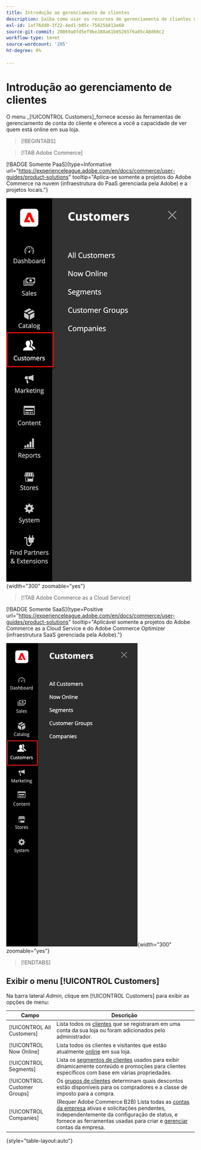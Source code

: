 ```yaml
---
title: Introdução ao gerenciamento de clientes
description: Saiba como usar os recursos de gerenciamento de clientes do Commerce para aprimorar a experiência do cliente em sua loja.
exl-id: 1af76dd0-3f22-4ed1-b05c-75025b813e60
source-git-commit: 20869a0fd5ef9be388a61b05265f6a05c48d60c2
workflow-type: tm+mt
source-wordcount: '205'
ht-degree: 0%

---
```


# Introdução ao gerenciamento de clientes

O menu _[!UICONTROL Customers]_fornece acesso às ferramentas de gerenciamento de conta do cliente e oferece a você a capacidade de ver quem está online em sua loja.

>[!BEGINTABS]

>[!TAB Adobe Commerce]

[!BADGE Somente PaaS]{type=Informative url="https://experienceleague.adobe.com/en/docs/commerce/user-guides/product-solutions" tooltip="Aplica-se somente a projetos do Adobe Commerce na nuvem (infraestrutura do PaaS gerenciada pela Adobe) e a projetos locais."}

![Menu Clientes](assets/admin-menu-customers.png){width="300" zoomable="yes"}

>[!TAB Adobe Commerce as a Cloud Service]

[!BADGE Somente SaaS]{type=Positive url="https://experienceleague.adobe.com/en/docs/commerce/user-guides/product-solutions" tooltip="Aplicável somente a projetos do Adobe Commerce as a Cloud Service e do Adobe Commerce Optimizer (infraestrutura SaaS gerenciada pela Adobe)."}

![Menu Clientes](assets/admin-menu-customers-accs.png){width="300" zoomable="yes"}

>[!ENDTABS]

## Exibir o menu [!UICONTROL Customers]

Na barra lateral _Admin_, clique em [!UICONTROL Customers] para exibir as opções de menu:

| Campo | Descrição |
|---|---|
| [!UICONTROL All Customers] | Lista todos os [clientes](../customers/customers-all.md) que se registraram em uma conta da sua loja ou foram adicionados pelo administrador. |
| [!UICONTROL Now Online] | Lista todos os clientes e visitantes que estão atualmente [online](../customers/now-online.md) em sua loja. |
| [!UICONTROL Segments] | Lista os [segmentos de clientes](../customers/customer-segments.md) usados para exibir dinamicamente conteúdo e promoções para clientes específicos com base em várias propriedades. |
| [!UICONTROL Customer Groups] | Os [grupos de clientes](../customers/customer-groups.md) determinam quais descontos estão disponíveis para os compradores e a classe de imposto para a compra. |
| [!UICONTROL Companies] | (Requer Adobe Commerce B2B) Lista todas as [contas da empresa](../b2b/account-companies.md) ativas e solicitações pendentes, independentemente da configuração de status, e fornece as ferramentas usadas para criar e [gerenciar](../b2b/account-company-manage.md) contas da empresa. |

{style="table-layout:auto"}
